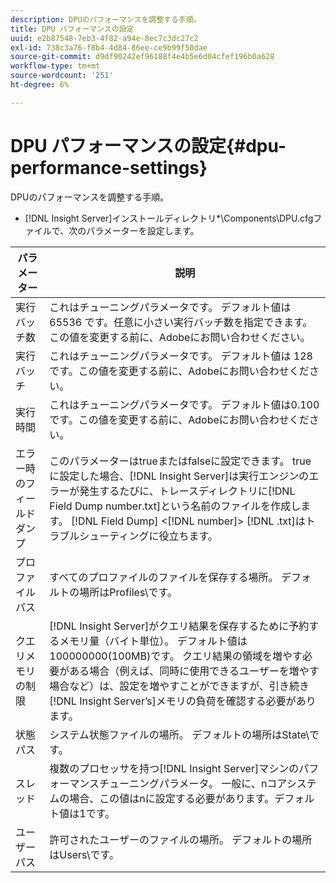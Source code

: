 ```yaml
---
description: DPUのパフォーマンスを調整する手順。
title: DPU パフォーマンスの設定
uuid: e2b87548-7eb3-4f82-a94e-8ec7c3dc27c2
exl-id: 738c3a76-f8b4-4d84-86ee-ce9b99f50dae
source-git-commit: d9df90242ef96188f4e4b5e6d04cfef196b0a628
workflow-type: tm+mt
source-wordcount: '251'
ht-degree: 6%

---
```


# DPU パフォーマンスの設定{#dpu-performance-settings}

DPUのパフォーマンスを調整する手順。

* [!DNL Insight Server]インストールディレクトリ*\Components\DPU.cfgファイルで、次のパラメーターを設定します。

| パラメーター | 説明 |
|---|---|
| 実行バッチ数 | これはチューニングパラメータです。 デフォルト値は 65536 です。任意に小さい実行バッチ数を指定できます。 この値を変更する前に、Adobeにお問い合わせください。 |
| 実行バッチ | これはチューニングパラメータです。 デフォルト値は 128 です。この値を変更する前に、Adobeにお問い合わせください。 |
| 実行時間 | これはチューニングパラメータです。 デフォルト値は0.100です。この値を変更する前に、Adobeにお問い合わせください。 |
| エラー時のフィールドダンプ | このパラメーターはtrueまたはfalseに設定できます。 trueに設定した場合、[!DNL Insight Server]は実行エンジンのエラーが発生するたびに、トレースディレクトリに[!DNL Field Dump number.txt]という名前のファイルを作成します。 [!DNL Field Dump] &lt;[!DNL number]> [!DNL .txt]はトラブルシューティングに役立ちます。 |
| プロファイルパス | すべてのプロファイルのファイルを保存する場所。 デフォルトの場所はProfiles\です。 |
| クエリメモリの制限 | [!DNL Insight Server]がクエリ結果を保存するために予約するメモリ量（バイト単位）。 デフォルト値は100000000(100MB)です。 クエリ結果の領域を増やす必要がある場合（例えば、同時に使用できるユーザーを増やす場合など）は、設定を増やすことができますが、引き続き[!DNL Insight Server’s]メモリの負荷を確認する必要があります。 |
| 状態パス | システム状態ファイルの場所。 デフォルトの場所はState\です。 |
| スレッド | 複数のプロセッサを持つ[!DNL Insight Server]マシンのパフォーマンスチューニングパラメータ。 一般に、nコアシステムの場合、この値はnに設定する必要があります。デフォルト値は1です。 |
| ユーザーパス | 許可されたユーザーのファイルの場所。 デフォルトの場所はUsers\です。 |

